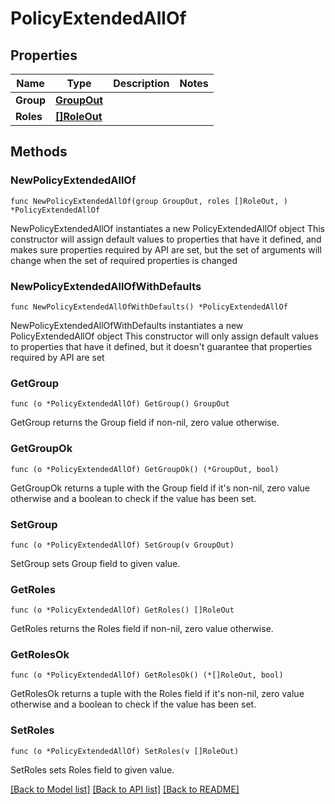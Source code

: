 # PolicyExtendedAllOf

## Properties

Name | Type | Description | Notes
------------ | ------------- | ------------- | -------------
**Group** | [**GroupOut**](GroupOut.md) |  | 
**Roles** | [**[]RoleOut**](RoleOut.md) |  | 

## Methods

### NewPolicyExtendedAllOf

`func NewPolicyExtendedAllOf(group GroupOut, roles []RoleOut, ) *PolicyExtendedAllOf`

NewPolicyExtendedAllOf instantiates a new PolicyExtendedAllOf object
This constructor will assign default values to properties that have it defined,
and makes sure properties required by API are set, but the set of arguments
will change when the set of required properties is changed

### NewPolicyExtendedAllOfWithDefaults

`func NewPolicyExtendedAllOfWithDefaults() *PolicyExtendedAllOf`

NewPolicyExtendedAllOfWithDefaults instantiates a new PolicyExtendedAllOf object
This constructor will only assign default values to properties that have it defined,
but it doesn't guarantee that properties required by API are set

### GetGroup

`func (o *PolicyExtendedAllOf) GetGroup() GroupOut`

GetGroup returns the Group field if non-nil, zero value otherwise.

### GetGroupOk

`func (o *PolicyExtendedAllOf) GetGroupOk() (*GroupOut, bool)`

GetGroupOk returns a tuple with the Group field if it's non-nil, zero value otherwise
and a boolean to check if the value has been set.

### SetGroup

`func (o *PolicyExtendedAllOf) SetGroup(v GroupOut)`

SetGroup sets Group field to given value.


### GetRoles

`func (o *PolicyExtendedAllOf) GetRoles() []RoleOut`

GetRoles returns the Roles field if non-nil, zero value otherwise.

### GetRolesOk

`func (o *PolicyExtendedAllOf) GetRolesOk() (*[]RoleOut, bool)`

GetRolesOk returns a tuple with the Roles field if it's non-nil, zero value otherwise
and a boolean to check if the value has been set.

### SetRoles

`func (o *PolicyExtendedAllOf) SetRoles(v []RoleOut)`

SetRoles sets Roles field to given value.



[[Back to Model list]](../README.md#documentation-for-models) [[Back to API list]](../README.md#documentation-for-api-endpoints) [[Back to README]](../README.md)


